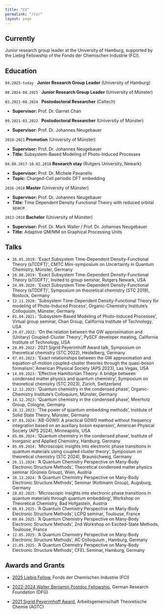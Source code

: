 ```yaml
---
title: "CV"
permalink: "/cv/"
layout: page
---
```


## **Currently**

Junior research group leader at the University of Hamburg, supported by the Liebig Fellowship of the Fonds der Chemischen Industrie (FCI).

## **Education**

`04.2025-today ` __Junior Research Group Leader__  (University of Hamburg)


`08.2024-04.2025 ` __Junior Research Group Leader__  (University of Münster)


`03.2022-08.2024 ` __Postodoctoral Researcher__  (Caltech)

* **Supervisor:** Prof. Dr. Garnet Chan

`09.2021-03.2022 ` __Postodoctoral Researcher__  (University of Münster)

*   **Supervisor:** Prof. Dr. Johannes Neugebauer

`2018-2021` __Promotion__ (University of Münster)

*   **Supervisor:** Prof. Dr. Johannes Neugebauer
*   **Title:** Subsystem-Based Modeling of Photo-Induced Processes

`04.08.2017-10.02.2018` __Research stay__ (Rutgers University, Newark)

*   **Supervisor:** Prof. Dr. Michele Pavanello
*   **Topic:** Charged-Cell periodic DFT embedding

`2016-2018` __Master__ (University of Münster)

*  **Supervisor:** Prof. Dr. Johannes Neugebauer
*   **Title:** Time Dependent Density Functional Theory with reduced orbital space

`2013-2018` __Bachelor__ (University of Münster)

*  **Supervisor:** Prof. Dr. Mark Waller / Prof. Dr. Johannes Neugebauer
*   **Title:** Adaptive QM/MM on Graphical Processing Units


## **Talks** 
*   `16.05.2019:` 'Exact Subsystem Time-Dependent Density-Functional Theory (sTDDFT)', CMTC Mini-symposium on Uncertainty in Quantum Chemistry, Münster, Germany
*   `26.08.2019:` 'Exact Subsystem Time-Dependent Density-Functional Theory (sTDDFT)', Invited to group seminar, Rutgers Newark, USA
*   `24.09.2020:` 'Exact Subsystem Time-Dependent Density-Functional Theory (sTDDFT)', Symposium on theoretical chemistry (STC 2019), Rostock, Germany
*   `12.11.2020:` 'Subsystem Time-Dependent Density-Functional Theory for modeling of Photo-Induced Process', Organic-Chemistry Institute’s Colloquium, Münster, Germany
*   `01.04.2021:` 'Subsystem-Based Modeling of Photo-Induced Processes', Virtual group seminar, Chan Group, California Institute of Technology, USA
*   `29.07.2022:` 'On the relation between the GW approximation and (Unitary) Coupled-Cluster Theory', PySCF developer meating, California Institute of Technology, USA
*   `20.09.2022:` 2021 Sigrid Peyerimhoff Award talk, Symposium on theoretical chemistry (STC 2022), Heidelberg, Germany
*   `07.03.2023:` 'Exact relationships between the GW approximation and equation-of-motion coupled-cluster theories through the quasi-boson formalism', American Physical Society (APS 2023), Las Vegas, USA
* `14.09.2023:` ’Effective Hamiltonian Theory: A bridge between condensed matter physics and quantum
chemistry’, Symposium on theoretical chemistry (STC 2023), Zürich, Switzerland
* `12.12.2023:` ’Quantum chemistry in the condensed phase’, Organic-Chemistry Institute’s Colloquium,
Münster, Germany
* `14.12.2023:` ’Quantum chemistry in the condensed phase’, Meerholz Group, Cologne, Germany
* `18.12.2023:` ’The power of quantum embedding methods’, Institute of Solid State Theory, Münster,
Germany
* `07.03.2024:` ’AB-G0W0: A practical G0W0 method without frequency integration based on an auxiliary
boson expansion’, American Physical Society (APS 2024), Minneapolis, USA
* `05.06.2024:` ’Quantum chemistry in the condensed phase’, Institute of Inorganic and Applied Chemistry,
Hamburg, Germany
* `05.09.2024:` ’Microscopic insights into electronic phase transitions in quantum materials using coupled
cluster theory’, Symposium on theoretical chemistry (STC 2024), Braunschweig, Germany
* `26.11.2024:` ’A Quantum Chemistry Perspective on Many-Body Electronic Structure Methods’, Theoretical
condensed matter physics seminar (Grüneis Group), Wien, Austria
* `10.12.2024:` ’A Quantum Chemistry Perspective on Many-Body Electronic Structure Methods’, Seminar
(Kottmann Group), Augsburg, Germany
* `28.02.2025:` ’Microscopic insights into electronic phase transitions in quantum materials through quantum
embedding’, Workshop on Theoretical Chemistry, Bad Hofgastein, Austria
* `06.03.2025:` ’A Quantum Chemistry Perspective on Many-Body Electronic Structure Methods’, LCPQ seminar, Toulouse, France
* `09.04.2025:` ’A Quantum Chemistry Perspective on Many-Body Electronic Structure Methods’, 2nd Workshop on Excited-State Methods, Toulouse, France
* `12.05.2025:` ’A Quantum Chemistry Perspective on Many-Body Electronic Structure Methods’, AC Colloquium , Hamburg, Germany 
* `21.05.2025:` ’A Quantum Chemistry Perspective on Many-Body Electronic Structure Methods’, CFEL Seminar, Hamburg, Germany 

## **Awards and Grants** 

* [2025 Liebig Fellow](https://www.vci.de/fonds/stipendien/liebig-stipendium/seiten.jsp), Fonds der Chemischen Industrie (FCI)

* [2022-2024 Walter Benjamin Postdoc Fellowship](https://www.dfg.de/de/foerderung/foerdermoeglichkeiten/programme/einzelfoerderung/walter-benjamin), German Research Foundation (DFG)

* [2021 Sigrid Peyerimhoff Award](https://agtc.univie.ac.at/preise/promotion-preis/), Arbeitsgemeinschaft Theoretische Chemie (AGTC)


<!-- ### Footer

Last updated: May 2013 -->